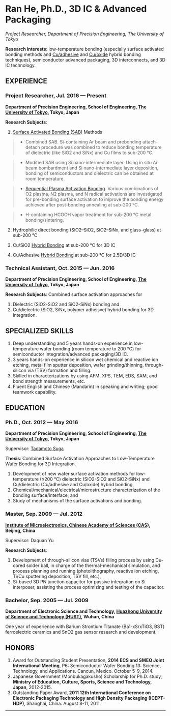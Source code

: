 # Ran He, Ph.D., 3D IC & Advanced Packaging

_Project Researcher, Department of Precision Engineering, The University of Tokyo_

**Ɍesearch interests**: low-temperature bonding \(especially surface activated bonding methods and [Cu/adhesive](www.3dic.xyz/heran/Cu-adhesive-hybrid-bonding.html) and [Cu/oxide](/heran/Cu-oxide-hybrid-bonding.md) hybrid bonding techniques\),  semiconductor advanced packaging, 3D interconnects, and 3D IC technology.

## EXPERIENCE

### Project Researcher, Jul. 2016 — Present

**Department of Precision Engineering, School of Engineering, [The University of Tokyo](http://www.pe.t.u-tokyo.ac.jp/en/index.html), Tokyo, Japan**

**Research Subjects**:

1. [Surface Activated Bonding (SAB)](http://www.3dic.org/surface_activated_bonding_(SAB)) Methods

>* Combined SAB. Si-containing Ar beam and prebonding attach-detach procedure was combined to reduce bonding temperature of dielectric (like SiO2 and SiNx) and Cu films to sub-200 °C.

>* Modified SAB using Si nano-intermediate layer. Using in situ Ar beam bombardment and Si nano-intermediate layer deposition, bonding of semiconductors and dielectric can be obtained at room temperature.

>* [Sequential Plasma Activation Bonding](http://www.3dic.org/Sequential_plasma_activation_bonding). Various combinations of O2 plasma, N2 plasma, and N radical activations are investigated for pre-bonding surface activation to improve the bonding energy achieved after post-bonding annealing at sub-200 °C.

>* H-containing HCOOH vapor treatment for sub-200 °C metal bonding/sintering.

2. Hydrophilic direct bonding (SiO2–SiO2, SiO2–SiNx, and glass–glass) at sub-200 °C

3. Cu/SiO2 [Hybrid Bonding](http://www.3dic.org/hybrid_bonding) at sub-200 °C for 3D IC

4. Cu/Adhesive [Hybrid Bonding](http://www.3dic.org/hybrid_bonding) at sub-200 °C for 2.5D/3D IC

### Technical Assistant, Oct. 2015 — Jun. 2016

**Department of Precision Engineering, School of Engineering, [The University of Tokyo](http://www.pe.t.u-tokyo.ac.jp/en/index.html), Tokyo, Japan**

**Research Subjects**: Combined surface activation approaches for

1. Dielectric \(SiO2-SiO2 and SiO2-SiNx\) bonding and
2. Cu/dielectric \(SiO2, SiNx, polymer adheisve\) hybrid bonding for 3D integration.

## SPECIALIZED SKILLS

1. Deep understanding and 5 years hands-on experience in low-temperature wafer bonding \(room temperature to 200 °C\) for semiconductor integration/advanced packaging/3D IC.
2. 3 years hands-on experience in silicon wet chemical and reactive ion etching, metal film sputter deposition, wafer grinding/thinning, through-silicon via \(TSV\) formation and filling.
3. Skilled in characterizations by using AFM, XPS, TEM, EDS, SAM, and bond strength measurements, etc.
4. Fluent English and Chinese \(Mandarin\) in speaking and writing; good teamwork capability.

## EDUCATION

### Ph.D., Oct. 2012 — May 2016

**Department of Precision Engineering, School of Engineering, [The University of Tokyo](http://www.pe.t.u-tokyo.ac.jp/en/index.html), Tokyo, Japan**

Supervisor: [Tadamoto Suga](http://www.su.t.u-tokyo.ac.jp/en/03-kyouinn-cv/suga-cv.html)

**Thesis**: Combined Surface Activation Approaches to Low-Temperature Wafer Bonding for 3D Integration.

1. Development of new wafer surface activation methods for low-temperature \(≤200 °C\) dielectric \(SiO2-SiO2 and SiO2-SiNx\) and Cu/dielectric \(Cu/adhesive and Cu/oxide\) hybrid bonding, 
2. Chemical/mechanical/electrical/microstructure characterization of the bonding surface/interface, and
3. Study of mechanisms of the surface activations and bonding.

### Master, Sep. 2009 — Jul. 2012

**[Institute of Microelectronics, Chinese Academy of Sciences (CAS)](http://english.ime.cas.cn), Beijing, China**

Supervisor: Daquan Yu

**Research Subjects**:

1. Development of through-silicon vias \(TSVs\) filling process by using Cu-cored solder ball, in charge of the thermal-mechanical simulation, and process planning and running \(photolithography, reactive ion etching, Ti/Cu sputtering deposition, TSV fill, etc.\), 
2. Si-based 3D PN junction capacitor for passive integration on Si interposer, assisting the process optimizing and testing of the capacitor.

### Bachelor, Sep. 2005 — Jul. 2009

**Department of Electronic Science and Technology, [Huazhong University of Science and Technology (HUST)](http://english.hust.edu.cn), Wuhan, China**

One year of experience with Barium Strontium Titanate \(Ba1-xSrxTiO3, BST\) ferroelectric ceramics and SnO2 gas sensor research and development.

## HONORS

1. Award for Outstanding Student Presentation, **2014 ECS and SMEQ Joint International Meeting**, P6: Semiconductor Wafer Bonding 13: Science, Technology, and Applications. Cancun, Mexico. October 5-9, 2014.
2. Japanese Government \(Monbukagakusho\) Scholarship for Ph.D. study, **Ministry of Education, Culture, Sports, Science and Technology, Japan**, 2012-2015.
3. Outstanding Paper Award, **2011 12th International Conference on Electronic Packaging Technology and High Density Packaging \(ICEPT-HDP\)**, Shanghai, China. August 8-11, 2011.

---
